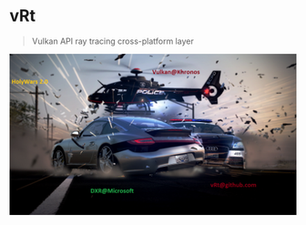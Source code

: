 # vRt

> Vulkan API ray tracing cross-platform layer 

<img src="poster/chase2.png" alt="Chase" width="640">
